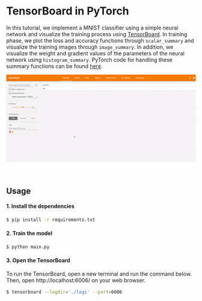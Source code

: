 # TensorBoard in PyTorch

In this tutorial, we implement a MNIST classifier using a simple neural network and visualize the training process using [TensorBoard](https://www.tensorflow.org/get_started/summaries_and_tensorboard). In training phase, we plot the loss and accuracy functions through `scalar_summary` and visualize the training images through `image_summary`. In addition, we visualize the weight and gradient values of the parameters of the neural network using `histogram_summary`. PyTorch code for handling these summary functions can be found [here](https://github.com/yunjey/pytorch-tutorial/blob/master/tutorials/04-utils/tensorboard/main.py#L81-L97).

![alt text](gif/tensorboard.gif)

<br>

## Usage 

#### 1. Install the dependencies
```bash
$ pip install -r requirements.txt
```

#### 2. Train the model
```bash
$ python main.py
```

#### 3. Open the TensorBoard
To run the TensorBoard, open a new terminal and run the command below. Then, open http://localhost:6006/ on your web browser.
```bash
$ tensorboard --logdir='./logs' --port=6006
```
